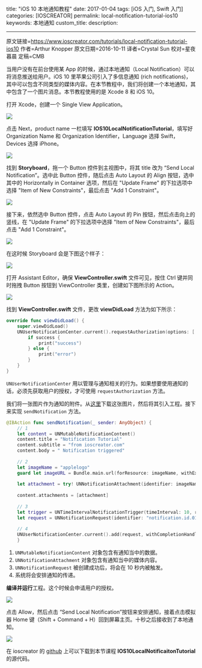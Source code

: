 title: "iOS 10 本地通知教程"
date: 2017-01-04
tags: [iOS 入门, Swift 入门]
categories: [IOSCREATOR]
permalink: local-notification-tutorial-ios10
keywords: 本地通知
custom_title: 
description: 

---
原文链接=https://www.ioscreator.com/tutorials/local-notification-tutorial-ios10
作者=Arthur Knopper
原文日期=2016-10-11
译者=Crystal Sun
校对=星夜暮晨
定稿=CMB

<!--此处开始正文-->

当用户没有在前台使用某 App 的时候，通过本地通知（Local Notification）可以将消息推送给用户。iOS 10 里苹果公司引入了多信息通知 (rich notifications)，其中可以包含不同类型的媒体内容。在本节教程中，我们将创建一个本地通知，其中包含了一个图片消息。本节教程使用的是 Xcode 8 和 iOS 10。

<!--more-->

打开 Xcode，创建一个 Single View Application。

![](https://swift.gg/img/articles/local-notification-tutorial-ios10/format=750w1500172091.55)

点击 Next，product name 一栏填写 **IOS10LocalNotificationTutorial**，填写好 Organization Name 和 Organization Identifier，Language 选择 Swift，Devices 选择 iPhone。

![](https://swift.gg/img/articles/local-notification-tutorial-ios10/format=750w1500172092.76)

找到 **Storyboard**，拖一个 Button 控件到主视图中，将其 title 改为 “Send Local Notification”。选中此 Button 控件，随后点击 Auto Layout 的 Align 按钮，选中其中的 Horizontally in Container 选项，然后在 "Update Frame" 的下拉选项中选择 "Item of New Constraints"，最后点击 "Add 1 Constraint"。

![](https://swift.gg/img/articles/local-notification-tutorial-ios10/format=300w1500172093.68)

接下来，依然选中 Button 控件，点击 Auto Layout 的 Pin 按钮，然后点击向上的竖线，在 "Update Frame" 的下拉选项中选择 "Item of New Constraints"，最后点击 "Add 1 Constraint"。

![](https://swift.gg/img/articles/local-notification-tutorial-ios10/format=300w1500172094.22)

在这时候 Storyboard 会是下图这个样子：

![](https://swift.gg/img/articles/local-notification-tutorial-ios10/format=500w1500172096.79)

打开 Assistant Editor，确保 **ViewController.swift** 文件可见，按住 Ctrl 键并同时拖拽 Button 按钮到 ViewController 类里，创建如下图所示的 Action。

![](https://swift.gg/img/articles/local-notification-tutorial-ios10/format=300w1500172097.26) 

找到 **ViewController.swift** 文件，更改 **viewDidLoad** 方法为如下所示：

```swift
override func viewDidLoad() {
    super.viewDidLoad()  
    UNUserNotificationCenter.current().requestAuthorization(options: [.alert]) { (success, error) in
        if success {
            print("success")
        } else {
            print("error")
        }
    }
}
```
`UNUserNotificationCenter` 用以管理与通知相关的行为。如果想要使用通知的话，必须先获取用户的授权，才可使用 `requestAuthorization` 方法。

我们将一张图片作为通知的附件。从[这里](https://www.ioscreator.com/s/applelogo-flg3.png)下载这张图片，然后将其引入工程。接下来实现 `sendNotification` 方法。

```swift
@IBAction func sendNotification(_ sender: AnyObject) {
    // 1
    let content = UNMutableNotificationContent()
    content.title = "Notification Tutorial"
    content.subtitle = "from ioscreator.com"
    content.body = " Notification triggered"
    
    // 2
    let imageName = "applelogo"
    guard let imageURL = Bundle.main.url(forResource: imageName, withExtension: "png") else { return }
        
    let attachment = try! UNNotificationAttachment(identifier: imageName, url: imageURL, options: .none)
        
    content.attachments = [attachment]
    
    // 3
    let trigger = UNTimeIntervalNotificationTrigger(timeInterval: 10, repeats: false)
    let request = UNNotificationRequest(identifier: "notification.id.01", content: content, trigger: trigger)
    
    // 4  
    UNUserNotificationCenter.current().add(request, withCompletionHandler: nil)
    }
```

1. `UNMutableNotificationContent` 对象包含有通知当中的数据。
2. `UNNotificationAttachment` 对象包含有通知当中的媒体内容。
3. `UNNotificationRequest` 被创建成功后，将会在 10 秒内被触发。
4. 系统将会安排通知的传递。

**编译并运行**工程。这个时候会申请用户的授权。

![](https://swift.gg/img/articles/local-notification-tutorial-ios10/format=500w1500172098.67)

点击 Allow，然后点击 “Send Local Notification”按钮来安排通知，接着点击模拟器 Home 键（Shift + Command + H）回到屏幕主页。十秒之后接收到了本地通知。

![](https://swift.gg/img/articles/local-notification-tutorial-ios10/format=500w1500172099.96)

在 ioscreator 的 [github](https://github.com/ioscreator/ioscreator) 上可以下载到本节课程 **IOS10LocalNotificaitonTutorial** 的源代码。